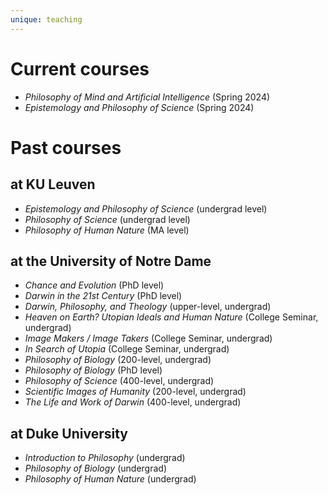 ```yaml
---
unique: teaching
---
```



# Current courses

*   *Philosophy of Mind and Artificial Intelligence* (Spring 2024)
*   *Epistemology and Philosophy of Science* (Spring 2024)


# Past courses

## at KU Leuven

*   *Epistemology and Philosophy of Science* (undergrad level)
*   *Philosophy of Science* (undergrad level)
*   *Philosophy of Human Nature* (MA level)

## at the University of Notre Dame

*   *Chance and Evolution* (PhD level)
*   *Darwin in the 21st Century* (PhD level)
*   *Darwin, Philosophy, and Theology* (upper-level, undergrad)
*   *Heaven on Earth?  Utopian Ideals and Human Nature* (College Seminar, undergrad)
*   *Image Makers / Image Takers* (College Seminar, undergrad)
*   *In Search of Utopia* (College Seminar, undergrad)
*   *Philosophy of Biology* (200-level, undergrad)
*   *Philosophy of Biology* (PhD level)
*   *Philosophy of Science* (400-level, undergrad)
*   *Scientific Images of Humanity* (200-level, undergrad)
*   *The Life and Work of Darwin* (400-level, undergrad)

## at Duke University

*   *Introduction to Philosophy* (undergrad)
*   *Philosophy of Biology* (undergrad)
*   *Philosophy of Human Nature* (undergrad)
